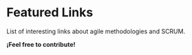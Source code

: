 # Featured Links
List of interesting links about agile methodologies and SCRUM.

**¡Feel free to contribute!**

